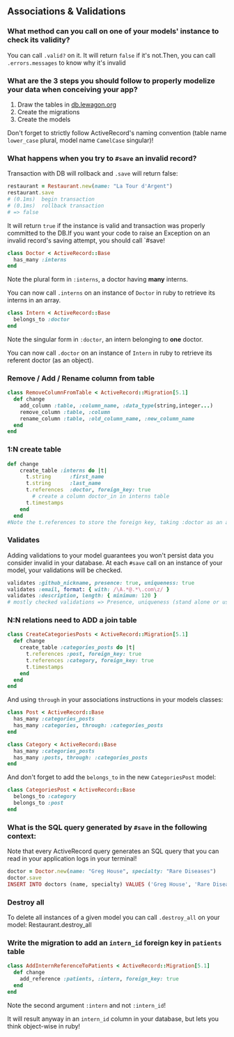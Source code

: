 ## Associations & Validations

### What method can you call on one of your models' instance to check its validity?

You can call `.valid?` on it. It will return `false` if it's not.Then, you can call `.errors.messages` to know why it's invalid

### What are the 3 steps you should follow to properly modelize your data when conceiving your app?

1. Draw the tables in [db.lewagon.org](http://db.lewagon.org/)
2. Create the migrations
3. Create the models

Don't forget to strictly follow ActiveRecord's naming convention (table name `lower_case` plural, model name `CamelCase` singular)!

### What happens when you try to `#save` an invalid record?

Transaction with DB will rollback and `.save` will return false:

```Ruby
restaurant = Restaurant.new(name: "La Tour d'Argent")
restaurant.save
# (0.1ms)  begin transaction
# (0.1ms)  rollback transaction
# => false
```

It will return `true` if the instance is valid and transaction was properly committed to the DB.If you want your code to raise an Exception on an invalid record's saving attempt, you should call `#save!

```Ruby
class Doctor < ActiveRecord::Base
  has_many :interns
end
```

Note the plural form in `:interns`, a doctor having **many** interns.

You can now call `.interns` on an instance of `Doctor` in ruby to retrieve its interns in an array.

```Ruby
class Intern < ActiveRecord::Base
  belongs_to :doctor
end
```

Note the singular form in `:doctor`, an intern belonging to **one** doctor.

You can now call `.doctor` on an instance of `Intern` in ruby to retrieve its referent doctor (as an object).

### Remove / Add / Rename column from table

```Ruby
class RemoveColumnFromTable < ActiveRecord::Migration[5.1]
  def change
    add_column :table, :column_name, :data_type(string,integer...)
    remove_column :table, :column
    rename_column :table, :old_column_name, :new_column_name
  end
end
```

### 1:N create table

```Ruby
def change
    create_table :interns do |t|
      t.string      :first_name
      t.string      :last_name
      t.references  :doctor, foreign_key: true 
        # create a column doctor_in in interns table
      t.timestamps
    end
  end
#Note the t.references to store the foreign key, taking :doctor as an argument and not :doctor_id.
```

### Validates

Adding validations to your model guarantees you won't persist data you consider invalid in your database. At each `#save` call on an instance of your model, your validations will be checked.

```Ruby
validates :github_nickname, presence: true, uniqueness: true
validates :email, format: { with: /\A.*@.*\.com\z/ }
validates :description, length: { minimum: 120 }
# mostly checked validations => Presence, uniqueness (stand alone or using a scope), length (min or max), format (using Regexp).
```

### N:N relations need to ADD a join table

```Ruby
class CreateCategoriesPosts < ActiveRecord::Migration[5.1]
  def change
    create_table :categories_posts do |t|
      t.references :post, foreign_key: true
      t.references :category, foreign_key: true
      t.timestamps
    end
  end
end
```

And using `through` in your associations instructions in your models classes:

```Ruby
class Post < ActiveRecord::Base
  has_many :categories_posts
  has_many :categories, through: :categories_posts
end
```

```Ruby
class Category < ActiveRecord::Base
  has_many :categories_posts
  has_many :posts, through: :categories_posts
end
```

And don't forget to add the `belongs_to` in the new `CategoriesPost` model:

```Ruby
class CategoriesPost < ActiveRecord::Base
  belongs_to :category
  belongs_to :post
end
```

### What is the SQL query generated by `#save` in the following context:

Note that every ActiveRecord query generates an SQL query that you can read in your application logs in your terminal!

```Ruby
doctor = Doctor.new(name: "Greg House", specialty: "Rare Diseases")
doctor.save
INSERT INTO doctors (name, specialty) VALUES ('Greg House', 'Rare Diseases');
```

### Destroy all

To delete all instances of a given model you can call `.destroy_all` on your model: Restaurant.destroy_all

### Write the migration to add an `intern_id` foreign key in `patients` table

```Ruby
class AddInternReferenceToPatients < ActiveRecord::Migration[5.1]
  def change
    add_reference :patients, :intern, foreign_key: true
  end
end
```

Note the second argument `:intern` and not `:intern_id`!

It will result anyway in an `intern_id` column in your database, but lets you think object-wise in ruby!

